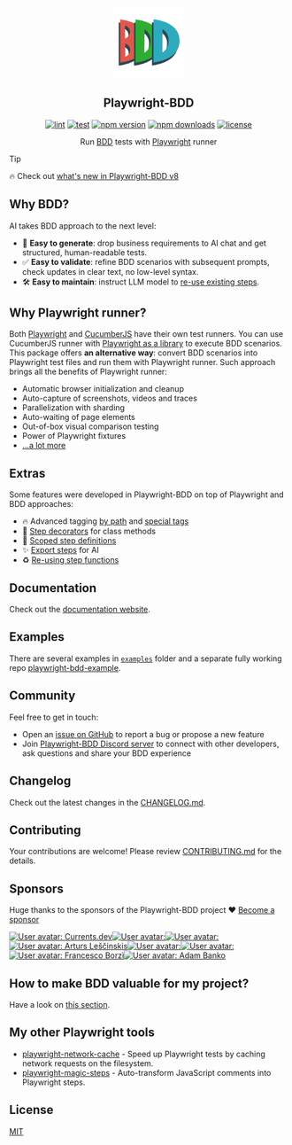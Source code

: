 <div align="center">
  <a href="https://vitalets.github.io/playwright-bdd">
    <img width="128" alt="playwright-bdd" src="./docs/logo.svg">
  </a>
</div>

<h2 align="center">Playwright-BDD</h2>

<div align="center">

[![lint](https://github.com/vitalets/playwright-bdd/actions/workflows/lint.yaml/badge.svg)](https://github.com/vitalets/playwright-bdd/actions/workflows/lint.yaml)
[![test](https://github.com/vitalets/playwright-bdd/actions/workflows/test.yaml/badge.svg)](https://github.com/vitalets/playwright-bdd/actions/workflows/test.yaml)
[![npm version](https://img.shields.io/npm/v/playwright-bdd)](https://www.npmjs.com/package/playwright-bdd)
[![npm downloads](https://img.shields.io/npm/dw/playwright-bdd)](https://www.npmjs.com/package/playwright-bdd)
[![license](https://img.shields.io/npm/l/playwright-bdd)](https://github.com/vitalets/playwright-bdd/blob/main/LICENSE)

</div>

<div align="center">

Run [BDD](https://cucumber.io/docs/bdd/) tests with [Playwright](https://playwright.dev/) runner

</div>

> [!TIP]
> :fire: Check out [what's new in Playwright-BDD v8](https://vitalets.github.io/playwright-bdd/#/blog/whats-new-in-v8)

## Why BDD?
AI takes BDD approach to the next level:

- 🤖 **Easy to generate**: drop business requirements to AI chat and get structured, human-readable tests.
- ✅ **Easy to validate**: refine BDD scenarios with subsequent prompts, check updates in clear text, no low-level syntax.
- 🛠 **Easy to maintain**: instruct LLM model to [re-use existing steps](https://vitalets.github.io/playwright-bdd/#/writing-features/chatgpt).

## Why Playwright runner?
Both [Playwright](https://playwright.dev/) and [CucumberJS](https://github.com/cucumber/cucumber-js) have their own test runners. 
You can use CucumberJS runner with [Playwright as a library](https://playwright.dev/docs/library) to execute BDD scenarios.
This package offers **an alternative way**: convert BDD scenarios into Playwright test files and run them with Playwright runner. Such approach brings all the benefits of Playwright runner:

* Automatic browser initialization and cleanup
* Auto-capture of screenshots, videos and traces
* Parallelization with sharding
* Auto-waiting of page elements
* Out-of-box visual comparison testing
* Power of Playwright fixtures
* [...a lot more](https://playwright.dev/docs/library#key-differences)

## Extras
Some features were developed in Playwright-BDD on top of Playwright and BDD approaches:

* 🔥 Advanced tagging [by path](https://vitalets.github.io/playwright-bdd/#/writing-features/tags-from-path) and [special tags](https://vitalets.github.io/playwright-bdd/#/writing-features/special-tags)
* 🎩 [Step decorators](https://vitalets.github.io/playwright-bdd/#/writing-steps/decorators) for class methods
* 🎯 [Scoped step definitions](https://vitalets.github.io/playwright-bdd/#/writing-steps/scoped)
* ✨ [Export steps](https://vitalets.github.io/playwright-bdd/#/writing-features/chatgpt) for AI
* ♻️ [Re-using step functions](https://vitalets.github.io/playwright-bdd/#/writing-steps/reusing-step-fn)

## Documentation
Check out the [documentation website](https://vitalets.github.io/playwright-bdd/#/).

## Examples
There are several examples in [`examples`](/examples) folder and a separate fully working repo [playwright-bdd-example](https://github.com/vitalets/playwright-bdd-example).

## Community
Feel free to get in touch:

* Open an [issue on GitHub](https://github.com/vitalets/playwright-bdd/issues) to report a bug or propose a new feature
* Join [Playwright-BDD Discord server](https://discord.gg/5rwa7TAGUr) to connect with other developers, ask questions and share your BDD experience

## Changelog
Check out the latest changes in the [CHANGELOG.md](https://github.com/vitalets/playwright-bdd/blob/main/CHANGELOG.md).

## Contributing
Your contributions are welcome! Please review [CONTRIBUTING.md](https://github.com/vitalets/playwright-bdd/blob/main/.github/CONTRIBUTING.md) for the details.

## Sponsors
Huge thanks to the sponsors of the Playwright-BDD project ❤️ [Become a sponsor](https://github.com/sponsors/vitalets)

<!-- sponsors --><a href="https://github.com/currents-dev"><img src="https:&#x2F;&#x2F;github.com&#x2F;currents-dev.png" width="60px" alt="User avatar: Currents.dev" /></a><a href="https://github.com/jzaratei"><img src="https:&#x2F;&#x2F;github.com&#x2F;jzaratei.png" width="60px" alt="User avatar: " /></a><a href="https://github.com/NikkTod"><img src="https:&#x2F;&#x2F;github.com&#x2F;NikkTod.png" width="60px" alt="User avatar: " /></a><a href="https://github.com/alescinskis"><img src="https:&#x2F;&#x2F;github.com&#x2F;alescinskis.png" width="60px" alt="User avatar: Arturs Leščinskis" /></a><a href="https://github.com/kahuna227"><img src="https:&#x2F;&#x2F;github.com&#x2F;kahuna227.png" width="60px" alt="User avatar: " /></a><a href="https://github.com/alexhvastovich"><img src="https:&#x2F;&#x2F;github.com&#x2F;alexhvastovich.png" width="60px" alt="User avatar: " /></a><a href="https://github.com/FrancescoBorzi"><img src="https:&#x2F;&#x2F;github.com&#x2F;FrancescoBorzi.png" width="60px" alt="User avatar: Francesco Borzì" /></a><a href="https://github.com/cassus"><img src="https:&#x2F;&#x2F;github.com&#x2F;cassus.png" width="60px" alt="User avatar: Adam Banko" /></a><!-- sponsors -->

## How to make BDD valuable for my project?

Have a look on [this section](https://vitalets.github.io/playwright-bdd/#/faq?id=how-to-make-bdd-valuable-for-my-project).

## My other Playwright tools
* [playwright-network-cache](https://github.com/vitalets/playwright-network-cache) - Speed up Playwright tests by caching network requests on the filesystem.
* [playwright-magic-steps](https://github.com/vitalets/playwright-magic-steps) - Auto-transform JavaScript comments into Playwright steps.

## License
[MIT](https://github.com/vitalets/playwright-bdd/blob/main/LICENSE)